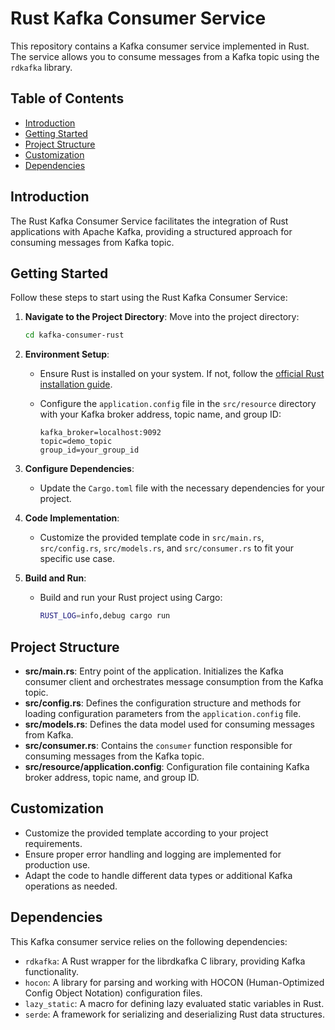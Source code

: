 # Rust Kafka Consumer Service

This repository contains a Kafka consumer service implemented in Rust. The service allows you to consume messages from a Kafka topic using the `rdkafka` library.

## Table of Contents

- [Introduction](#introduction)
- [Getting Started](#getting-started)
- [Project Structure](#project-structure)
- [Customization](#customization)
- [Dependencies](#dependencies)


## Introduction

The Rust Kafka Consumer Service facilitates the integration of Rust applications with Apache Kafka, providing a structured approach for consuming messages from Kafka topic.

## Getting Started

Follow these steps to start using the Rust Kafka Consumer Service:

1. **Navigate to the Project Directory**: Move into the project directory:

    ```bash
    cd kafka-consumer-rust
    ```

2. **Environment Setup**:
   - Ensure Rust is installed on your system. If not, follow the [official Rust installation guide](https://www.rust-lang.org/tools/install).
   - Configure the `application.config` file in the `src/resource` directory with your Kafka broker address, topic name, and group ID:

     ```plaintext
     kafka_broker=localhost:9092
     topic=demo_topic
     group_id=your_group_id
     ```

3. **Configure Dependencies**:
   - Update the `Cargo.toml` file with the necessary dependencies for your project.

4. **Code Implementation**:
   - Customize the provided template code in `src/main.rs`, `src/config.rs`, `src/models.rs`, and `src/consumer.rs` to fit your specific use case.

5. **Build and Run**:
   - Build and run your Rust project using Cargo:

     ```bash
     RUST_LOG=info,debug cargo run
     ```

## Project Structure

- **src/main.rs**: Entry point of the application. Initializes the Kafka consumer client and orchestrates message consumption from the Kafka topic.
- **src/config.rs**: Defines the configuration structure and methods for loading configuration parameters from the `application.config` file.
- **src/models.rs**: Defines the data model used for consuming messages from Kafka.
- **src/consumer.rs**: Contains the `consumer` function responsible for consuming messages from the Kafka topic.
- **src/resource/application.config**: Configuration file containing Kafka broker address, topic name, and group ID.

## Customization

- Customize the provided template according to your project requirements.
- Ensure proper error handling and logging are implemented for production use.
- Adapt the code to handle different data types or additional Kafka operations as needed.

## Dependencies

This Kafka consumer service relies on the following dependencies:

- `rdkafka`: A Rust wrapper for the librdkafka C library, providing Kafka functionality.
- `hocon`: A library for parsing and working with HOCON (Human-Optimized Config Object Notation) configuration files.
- `lazy_static`: A macro for defining lazy evaluated static variables in Rust.
- `serde`: A framework for serializing and deserializing Rust data structures.
